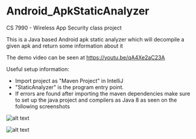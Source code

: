 # Android_ApkStaticAnalyzer
CS 7990 - Wireless App Security class project

This is a Java based Android apk static analyzer which will decompile a given apk and return some information about it

The demo video can be seen at https://youtu.be/qA4Xe2aC23A

Useful setup information:
- Import project as "Maven Project" in IntelliJ
- "StaticAnalyzer" is the program entry point. 
- If errors are found after importing the maven dependencies make sure to set up the java project and compilers as Java 8 as seen on the following screenshots
 
![alt text](http://www.justfabcodes.com/projects/apk_analyzer/setup1.png "Setup 1")

![alt text](http://www.justfabcodes.com/projects/apk_analyzer/setup2.png "Setup 2")
